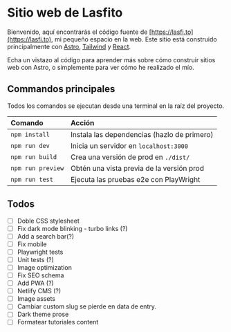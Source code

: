 # Sitio web de Lasfito

Bienvenido, aquí encontrarás el código fuente de [https://lasfi.to](https://lasfi.to), mi pequeño espacio en la web. Este sitio está construido principalmente con [Astro](https://astro.build), [Tailwind](https://tailwindcss.com) y [React](https://reactjs.com).

Echa un vistazo al código para aprender más sobre cómo construir sitios web con Astro, o simplemente para ver cómo he realizado el mío.

## Commandos principales

Todos los comandos se ejecutan desde una terminal en la raíz del proyecto.

| Comando           | Acción                                      |
| :---------------- | :------------------------------------------ |
| `npm install`     | Instala las dependencias (hazlo de primero) |
| `npm run dev`     | Inicia un servidor en `localhost:3000`      |
| `npm run build`   | Crea una versión de prod en `./dist/`       |
| `npm run preview` | Obtén una vista previa de la versión prod   |
| `npm run test`    | Ejecuta las pruebas e2e con PlayWright      |

## Todos

- [ ] Doble CSS stylesheet
- [ ] Fix dark mode blinking - turbo links (?)
- [ ] Add a search bar(?)
- [ ] Fix mobile
- [ ] Playwright tests
- [ ] Unit tests (?)
- [ ] Image optimization
- [ ] Fix SEO schema
- [ ] Add PWA (?)
- [ ] Netlify CMS (?)
- [ ] Image assets
- [ ] Cambiar custom slug se pierde en data de entry.
- [ ] Dark theme prose
- [ ] Formatear tutoriales content

